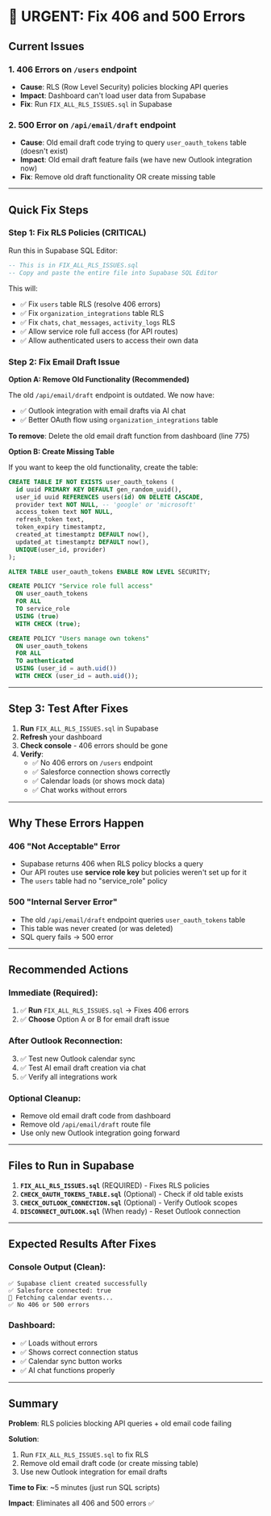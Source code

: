 # 🚨 URGENT: Fix 406 and 500 Errors

## Current Issues

### 1. **406 Errors on `/users` endpoint**
- **Cause**: RLS (Row Level Security) policies blocking API queries
- **Impact**: Dashboard can't load user data from Supabase
- **Fix**: Run `FIX_ALL_RLS_ISSUES.sql` in Supabase

### 2. **500 Error on `/api/email/draft` endpoint**
- **Cause**: Old email draft code trying to query `user_oauth_tokens` table (doesn't exist)
- **Impact**: Old email draft feature fails (we have new Outlook integration now)
- **Fix**: Remove old draft functionality OR create missing table

---

## Quick Fix Steps

### Step 1: Fix RLS Policies (CRITICAL)

Run this in Supabase SQL Editor:

```sql
-- This is in FIX_ALL_RLS_ISSUES.sql
-- Copy and paste the entire file into Supabase SQL Editor
```

This will:
- ✅ Fix `users` table RLS (resolve 406 errors)
- ✅ Fix `organization_integrations` table RLS
- ✅ Fix `chats`, `chat_messages`, `activity_logs` RLS
- ✅ Allow service role full access (for API routes)
- ✅ Allow authenticated users to access their own data

### Step 2: Fix Email Draft Issue

**Option A: Remove Old Functionality (Recommended)**

The old `/api/email/draft` endpoint is outdated. We now have:
- ✅ Outlook integration with email drafts via AI chat
- ✅ Better OAuth flow using `organization_integrations` table

**To remove**: Delete the old email draft function from dashboard (line 775)

**Option B: Create Missing Table**

If you want to keep the old functionality, create the table:

```sql
CREATE TABLE IF NOT EXISTS user_oauth_tokens (
  id uuid PRIMARY KEY DEFAULT gen_random_uuid(),
  user_id uuid REFERENCES users(id) ON DELETE CASCADE,
  provider text NOT NULL, -- 'google' or 'microsoft'
  access_token text NOT NULL,
  refresh_token text,
  token_expiry timestamptz,
  created_at timestamptz DEFAULT now(),
  updated_at timestamptz DEFAULT now(),
  UNIQUE(user_id, provider)
);

ALTER TABLE user_oauth_tokens ENABLE ROW LEVEL SECURITY;

CREATE POLICY "Service role full access"
  ON user_oauth_tokens
  FOR ALL
  TO service_role
  USING (true)
  WITH CHECK (true);

CREATE POLICY "Users manage own tokens"
  ON user_oauth_tokens
  FOR ALL
  TO authenticated
  USING (user_id = auth.uid())
  WITH CHECK (user_id = auth.uid());
```

---

## Step 3: Test After Fixes

1. **Run** `FIX_ALL_RLS_ISSUES.sql` in Supabase
2. **Refresh** your dashboard
3. **Check console** - 406 errors should be gone
4. **Verify**:
   - ✅ No 406 errors on `/users` endpoint
   - ✅ Salesforce connection shows correctly
   - ✅ Calendar loads (or shows mock data)
   - ✅ Chat works without errors

---

## Why These Errors Happen

### 406 "Not Acceptable" Error
- Supabase returns 406 when RLS policy blocks a query
- Our API routes use **service role key** but policies weren't set up for it
- The `users` table had no "service_role" policy

### 500 "Internal Server Error"
- The old `/api/email/draft` endpoint queries `user_oauth_tokens` table
- This table was never created (or was deleted)
- SQL query fails → 500 error

---

## Recommended Actions

### Immediate (Required):
1. ✅ **Run** `FIX_ALL_RLS_ISSUES.sql` → Fixes 406 errors
2. ✅ **Choose** Option A or B for email draft issue

### After Outlook Reconnection:
3. ✅ Test new Outlook calendar sync
4. ✅ Test AI email draft creation via chat
5. ✅ Verify all integrations work

### Optional Cleanup:
- Remove old email draft code from dashboard
- Remove old `/api/email/draft` route file
- Use only new Outlook integration going forward

---

## Files to Run in Supabase

1. **`FIX_ALL_RLS_ISSUES.sql`** (REQUIRED) - Fixes RLS policies
2. **`CHECK_OAUTH_TOKENS_TABLE.sql`** (Optional) - Check if old table exists
3. **`CHECK_OUTLOOK_CONNECTION.sql`** (Optional) - Verify Outlook scopes
4. **`DISCONNECT_OUTLOOK.sql`** (When ready) - Reset Outlook connection

---

## Expected Results After Fixes

### Console Output (Clean):
```
✅ Supabase client created successfully
✅ Salesforce connected: true
📅 Fetching calendar events...
✅ No 406 or 500 errors
```

### Dashboard:
- ✅ Loads without errors
- ✅ Shows correct connection status
- ✅ Calendar sync button works
- ✅ AI chat functions properly

---

## Summary

**Problem**: RLS policies blocking API queries + old email code failing

**Solution**: 
1. Run `FIX_ALL_RLS_ISSUES.sql` to fix RLS
2. Remove old email draft code (or create missing table)
3. Use new Outlook integration for email drafts

**Time to Fix**: ~5 minutes (just run SQL scripts)

**Impact**: Eliminates all 406 and 500 errors ✅

